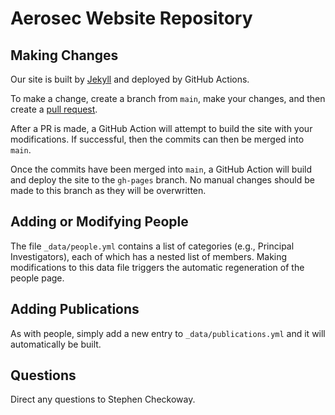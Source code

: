 # Aerosec Website Repository

## Making Changes

Our site is built by [Jekyll](https://jekyllrb.com/) and deployed by GitHub
Actions.


To make a change, create a branch from `main`, make your changes, and
then create a [pull
request](https://help.github.com/en/articles/creating-a-pull-request).

After a PR is made, a GitHub Action will attempt to build the site with your
modifications. If successful, then the commits can then be merged into
`main`.

Once the commits have been merged into `main`, a GitHub Action will build and
deploy the site to the `gh-pages` branch. No manual changes should be made to
this branch as they will be overwritten.

## Adding or Modifying People

The file `_data/people.yml` contains a list of categories (e.g., Principal
Investigators), each of which has a nested list of members. Making
modifications to this data file triggers the automatic regeneration of the
people page.

## Adding Publications

As with people, simply add a new entry to `_data/publications.yml` and it will
automatically be built.

## Questions

Direct any questions to Stephen Checkoway.
